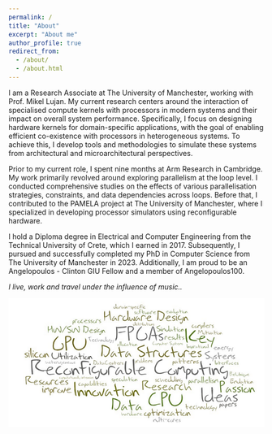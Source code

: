 ```yaml
---
permalink: /
title: "About"
excerpt: "About me"
author_profile: true
redirect_from:
  - /about/
  - /about.html
---
```


I am a Research Associate at The University of Manchester, working with Prof. Mikel Lujan. My current research centers around the interaction of specialised compute kernels with processors in modern systems and their impact on overall system performance. Specifically, I focus on designing hardware kernels for domain-specific applications, with the goal of enabling efficient co-existence with processors in heterogeneous systems. To achieve this, I develop tools and methodologies to simulate these systems from architectural and microarchitectural perspectives.

Prior to my current role, I spent nine months at Arm Research in Cambridge. My work primarily revolved around exploring parallelism at the loop level. I conducted comprehensive studies on the effects of various parallelisation strategies, constraints, and data dependencies across loops. Before that, I contributed to the PAMELA project at The University of Manchester, where I specialized in developing processor simulators using reconfigurable hardware.

I hold a Diploma degree in Electrical and Computer Engineering from the Technical University of Crete, which I earned in 2017. Subsequently, I pursued and successfully completed my PhD in Computer Science from The University of Manchester in 2023. Additionally, I am proud to be an Angelopoulos - Clinton GIU Fellow and a member of Angelopoulos100.

<i>I live, work and travel under the influence of music..</i>


![fpga_cloud_words](fpga.png)